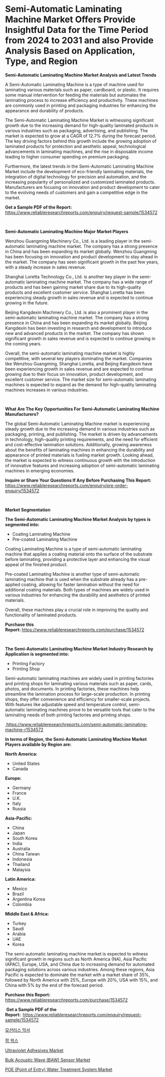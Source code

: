 <p><h1>Semi-Automatic Laminating Machine Market Offers Provide Insightful Data for the Time Period from 2024 to 2031 and also Provide Analysis Based on Application, Type, and Region</h1></p><p><strong>Semi-Automatic Laminating Machine Market Analysis and Latest Trends</strong></p>
<p><p>A Semi-Automatic Laminating Machine is a type of machine used for laminating various materials such as paper, cardboard, or plastic. It requires some manual intervention for feeding the materials but automates the laminating process to increase efficiency and productivity. These machines are commonly used in printing and packaging industries for enhancing the appearance and durability of products.</p><p>The Semi-Automatic Laminating Machine Market is witnessing significant growth due to the increasing demand for high-quality laminated products in various industries such as packaging, advertising, and publishing. The market is expected to grow at a CAGR of 12.7% during the forecast period. The key driving factors behind this growth include the growing adoption of laminated products for protection and aesthetic appeal, technological advancements in laminating machines, and the rise in disposable income leading to higher consumer spending on premium packaging.</p><p>Furthermore, the latest trends in the Semi-Automatic Laminating Machine Market include the development of eco-friendly laminating materials, the integration of digital technology for precision and automation, and the increasing popularity of personalized and customized laminated products. Manufacturers are focusing on innovation and product development to cater to the evolving needs of customers and gain a competitive edge in the market.</p></p>
<p><strong>Get a Sample PDF of the Report:&nbsp;</strong> <a href="https://www.reliableresearchreports.com/enquiry/request-sample/1534572">https://www.reliableresearchreports.com/enquiry/request-sample/1534572</a></p>
<p>&nbsp;</p>
<p><strong>Semi-Automatic Laminating Machine Major Market Players</strong></p>
<p><p>Wenzhou Guangming Machinery Co., Ltd. is a leading player in the semi-automatic laminating machine market. The company has a strong presence in China and has been expanding its market globally. Wenzhou Guangming has been focusing on innovation and product development to stay ahead in the market. The company has seen significant growth in the past few years, with a steady increase in sales revenue.</p><p>Shanghai Loretta Technology Co., Ltd. is another key player in the semi-automatic laminating machine market. The company has a wide range of products and has been gaining market share due to its high-quality products and excellent customer service. Shanghai Loretta has been experiencing steady growth in sales revenue and is expected to continue growing in the future.</p><p>Beijing Kangdexin Machinery Co., Ltd. is also a prominent player in the semi-automatic laminating machine market. The company has a strong presence in China and has been expanding its market globally. Beijing Kangdexin has been investing in research and development to introduce new and advanced products in the market. The company has shown significant growth in sales revenue and is expected to continue growing in the coming years.</p><p>Overall, the semi-automatic laminating machine market is highly competitive, with several key players dominating the market. Companies like Wenzhou Guangming, Shanghai Loretta, and Beijing Kangdexin have been experiencing growth in sales revenue and are expected to continue growing due to their focus on innovation, product development, and excellent customer service. The market size for semi-automatic laminating machines is expected to expand as the demand for high-quality laminating machines increases in various industries.</p></p>
<p>&nbsp;</p>
<p><strong>What Are The Key Opportunities For Semi-Automatic Laminating Machine Manufacturers?</strong></p>
<p><p>The global Semi-Automatic Laminating Machine market is experiencing steady growth due to the increasing demand in various industries such as packaging, printing, and publishing. The market is driven by advancements in technology, high-quality printing requirements, and the need for efficient and cost-effective lamination solutions. Additionally, growing awareness about the benefits of laminating machines in enhancing the durability and appearance of printed materials is fueling market growth. Looking ahead, the market is expected to witness continuous growth with the introduction of innovative features and increasing adoption of semi-automatic laminating machines in emerging economies.</p></p>
<p><strong>Inquire or Share Your Questions If Any Before Purchasing This Report:</strong> <a href="https://www.reliableresearchreports.com/enquiry/pre-order-enquiry/1534572">https://www.reliableresearchreports.com/enquiry/pre-order-enquiry/1534572</a></p>
<p>&nbsp;</p>
<p><strong>Market Segmentation</strong></p>
<p><strong>The Semi-Automatic Laminating Machine Market Analysis by types is segmented into:</strong></p>
<p><ul><li>Coating Laminating Machine</li><li>Pre-coated Laminating Machine</li></ul></p>
<p><p>Coating Laminating Machine is a type of semi-automatic laminating machine that applies a coating material onto the surface of the substrate before laminating, providing a protective layer and enhancing the visual appeal of the finished product. </p><p>Pre-coated Laminating Machine is another type of semi-automatic laminating machine that is used when the substrate already has a pre-applied coating, allowing for faster lamination without the need for additional coating materials. Both types of machines are widely used in various industries for enhancing the durability and aesthetics of printed materials. </p><p>Overall, these machines play a crucial role in improving the quality and functionality of laminated products.</p></p>
<p><strong>Purchase this Report:&nbsp;</strong><a href="https://www.reliableresearchreports.com/purchase/1534572">https://www.reliableresearchreports.com/purchase/1534572</a></p>
<p>&nbsp;</p>
<p><strong>The Semi-Automatic Laminating Machine Market Industry Research by Application is segmented into:</strong></p>
<p><ul><li>Printing Factory</li><li>Printing Shop</li></ul></p>
<p><p>Semi-automatic laminating machines are widely used in printing factories and printing shops for laminating various materials such as paper, cards, photos, and documents. In printing factories, these machines help streamline the lamination process for large-scale production. In printing shops, they offer convenience and efficiency for smaller-scale projects. With features like adjustable speed and temperature control, semi-automatic laminating machines prove to be versatile tools that cater to the laminating needs of both printing factories and printing shops.</p></p>
<p><a href="https://www.reliableresearchreports.com/semi-automatic-laminating-machine-r1534572">&nbsp;https://www.reliableresearchreports.com/semi-automatic-laminating-machine-r1534572</a></p>
<p><strong>In terms of Region, the Semi-Automatic Laminating Machine Market Players available by Region are:</strong></p>
<p>
    <p> <strong> North America: </strong>
        <ul>
            <li>United States</li>
            <li>Canada</li>
        </ul>
        </p> 
    <p> <strong> Europe: </strong>
        <ul>
            <li>Germany</li>
            <li>France</li>
            <li>U.K.</li>
            <li>Italy</li>
            <li>Russia</li>
        </ul>
        </p> 
    <p> <strong> Asia-Pacific: </strong>
        <ul>
            <li>China</li>
            <li>Japan</li>
            <li>South Korea</li>
            <li>India</li>
            <li>Australia</li>
            <li>China Taiwan</li>
            <li>Indonesia</li>
            <li>Thailand</li>
            <li>Malaysia</li>
        </ul>
        </p> 
    <p> <strong> Latin America: </strong>
        <ul>
            <li>Mexico</li>
            <li>Brazil</li>
            <li>Argentina Korea</li>
            <li>Colombia</li>
        </ul>
        </p> 
    <p> <strong> Middle East & Africa: </strong>
        <ul>
            <li>Turkey</li>
            <li>Saudi</li>
            <li>Arabia</li>
            <li>UAE</li>
            <li>Korea</li>
        </ul>
    </p>
    </p>
<p><p>The semi-automatic laminating machine market is expected to witness significant growth in regions such as North America (NA), Asia Pacific (APAC), Europe, USA, and China due to increasing demand for automated packaging solutions across various industries. Among these regions, Asia Pacific is expected to dominate the market with a market share of 35%, followed by North America with 25%, Europe with 20%, USA with 15%, and China with 5% by the end of the forecast period.</p></p>
<p><strong>Purchase this Report: </strong><a href="https://www.reliableresearchreports.com/purchase/1534572">https://www.reliableresearchreports.com/purchase/1534572</a></p>
<p>&nbsp;<strong>Get a Sample PDF of the Report:&nbsp;&nbsp;</strong><a href="https://www.reliableresearchreports.com/enquiry/request-sample/1534572">https://www.reliableresearchreports.com/enquiry/request-sample/1534572</a></p>
<p><strong></strong></p>
<p><p><a href="https://github.com/royErdmtyan906778/Market-Research-Report-List-1/blob/main/404009536986.md">모션리스 믹서</a></p><p><a href="https://github.com/valroy852/Market-Research-Report-List-1/blob/main/268107036987.md">팜 왁스</a></p><p><a href="https://issuu.com/reportprime-2/docs/ultraviolet-adhesives-market-size-2030.pptx">Ultraviolet Adhesives Market</a></p><p><a href="https://github.com/globismark/Market-Research-Report-List-3/blob/main/bulk-acoustic-wave-baw-sensor-market.md">Bulk Acoustic Wave (BAW) Sensor Market</a></p><p><a href="https://github.com/prosalinda88/Market-Research-Report-List-4/blob/main/poe-point-of-entry-water-treatment-system-market.md">POE (Point of Entry) Water Treatment System Market</a></p></p>